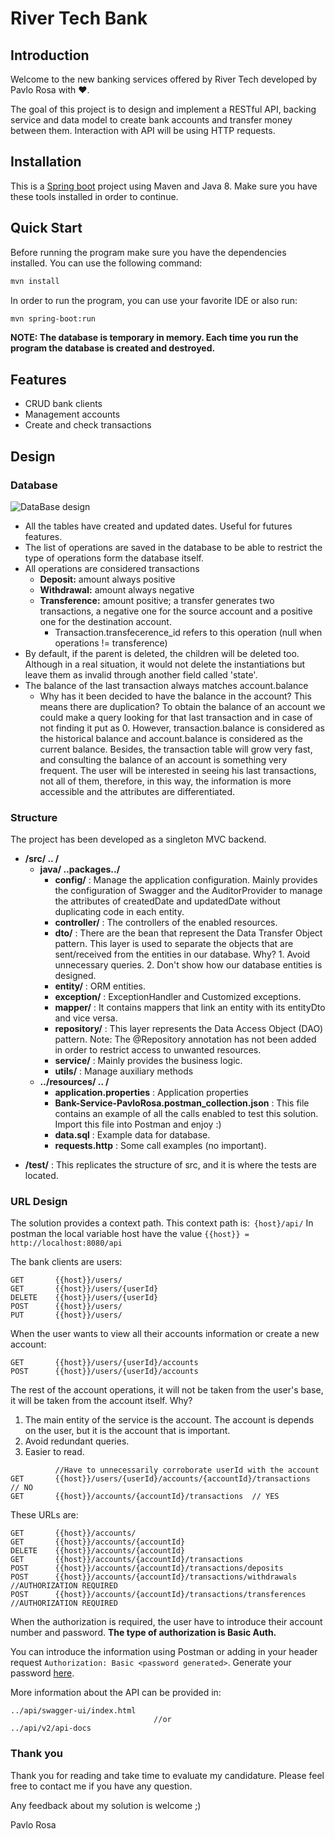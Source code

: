 # River Tech Bank
## Introduction
Welcome to the new banking services offered by River Tech developed by Pavlo Rosa with ♥. 

The goal of this project is to design and implement a RESTful API, backing service and data model to create bank accounts and transfer money between them. Interaction with API will be using HTTP requests.

## Installation
This is a [Spring boot](https://spring.io/projects/spring-boot) project using Maven and Java 8.
Make sure you have these tools installed in order to continue.

## Quick Start
Before running the program make sure you have the dependencies installed. You can use the following command:
```bash
mvn install
```

In order to run the program, you can use your favorite IDE or also run:
```bash
mvn spring-boot:run
```

**NOTE: The database is temporary in memory. Each time you run the program the database is created and destroyed.**

## Features
* CRUD bank clients 
* Management accounts
* Create and check transactions

## Design

### Database
![DataBase design](https://prv-projects.s3-eu-west-1.amazonaws.com/databaseDesign.png)
* All the tables have created and updated dates. Useful for futures features.
* The list of operations are saved in the database to be able to restrict the type of operations form the database itself.
* All operations are considered transactions
    *   **Deposit:** amount always positive
    *   **Withdrawal:** amount always negative
    *   **Transference:** amount positive; a transfer generates two transactions, a negative one for the source account and a positive one for the destination account.
        * Transaction.transfecerence_id refers to this operation (null when operations != transference)
* By default, if the parent is deleted, the children will be deleted too. Although in a real situation, it would not delete the instantiations but leave them as invalid through another field called 'state'.
* The balance of the last transaction always matches account.balance
    * Why has it been decided to have the balance in the account? This means there are duplication?
      To obtain the balance of an account we could make a query looking for that last transaction and in case of not finding it put as 0. However, transaction.balance is considered as the historical balance and account.balance is considered as the current balance. Besides, the transaction table will grow very fast, and consulting the balance of an account is something very frequent.
      The user will be interested in seeing his last transactions, not all of them, therefore, in this way, the information is more accessible and the attributes are differentiated.
      
### Structure
The project has been developed as a singleton MVC backend.
- **/src/ .. /**
    - **java/ ..packages../**
        - **config/** : Manage the application configuration. Mainly provides the configuration of Swagger and the AuditorProvider to manage the attributes of createdDate and updatedDate without duplicating code in each entity. 
        - **controller/** : The controllers of the enabled resources.
        - **dto/** : There are the bean that represent the Data Transfer Object pattern. This layer is used to separate the objects that are sent/received from the entities in our database. Why? 1. Avoid unnecessary queries. 2. Don't show how our database entities is designed.
        - **entity/** : ORM entities.
        - **exception/** : ExceptionHandler and Customized exceptions.
        - **mapper/** : It contains mappers that link an entity with its entityDto and vice versa.
        - **repository/** : This layer represents the Data Access Object (DAO) pattern. Note: The @Repository annotation has not been added in order to restrict access to unwanted resources.
        - **service/** : Mainly provides the business logic.
        - **utils/** : Manage auxiliary methods
   -  **../resources/ .. /**
      - **application.properties** : Application properties
      - **Bank-Service-PavloRosa.postman_collection.json** : This file contains an example of all the calls enabled to test this solution. Import this file into Postman and enjoy :)
      - **data.sql** : Example data for database.
      - **requests.http** : Some call examples (no important).
* **/test/** : This replicates the structure of src, and it is where the tests are located.

### URL Design
The solution provides a context path. This context path is:`
{host}/api/` In postman the local variable host have the value `{{host}} = 
http://localhost:8080/api`

The bank clients are users:
```
GET       {{host}}/users/
GET       {{host}}/users/{userId}
DELETE    {{host}}/users/{userId}
POST      {{host}}/users/
PUT       {{host}}/users/
```
When the user wants to view all their accounts information or create a new account: 
```
GET       {{host}}/users/{userId}/accounts
POST      {{host}}/users/{userId}/accounts
```
The rest of the account operations, it will not be taken from the user's base, it will be taken from the account itself. Why?
1. The main entity of the service is the account. The account is depends on the user, but it is the account that is important.
2. Avoid redundant queries.
3. Easier to read.
```
          //Have to unnecessarily corroborate userId with the account
GET       {{host}}/users/{userId}/accounts/{accountId}/transactions  // NO
GET       {{host}}/accounts/{accountId}/transactions  // YES
```
These URLs are:
```
GET       {{host}}/accounts/
GET       {{host}}/accounts/{accountId}
DELETE    {{host}}/accounts/{accountId}
GET       {{host}}/accounts/{accountId}/transactions 
POST      {{host}}/accounts/{accountId}/transactions/deposits 
POST      {{host}}/accounts/{accountId}/transactions/withdrawals    //AUTHORIZATION REQUIRED
POST      {{host}}/accounts/{accountId}/transactions/transferences  //AUTHORIZATION REQUIRED
```
When the authorization is required, the user have to introduce their account number and password. **The type of authorization is Basic Auth.**

You can introduce the information using Postman or adding in your header request `Authorization: Basic <password generated>`. Generate your password [here](https://www.blitter.se/utils/basic-authentication-header-generator/).

More information about the API can be provided in:
```
../api/swagger-ui/index.html
                                //or
../api/v2/api-docs
```
### Thank you
Thank you for reading and take time to evaluate my candidature.
Please feel free to contact me if you have any question. 

Any feedback about my solution is welcome ;)

Pavlo Rosa